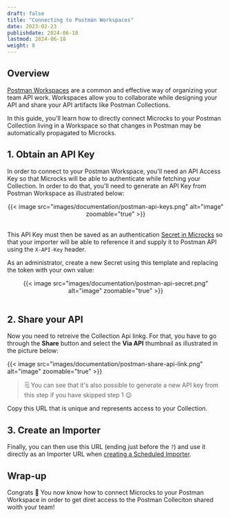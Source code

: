 ```yaml
---
draft: false
title: "Connecting to Postman Workspaces"
date: 2023-02-23
publishdate: 2024-06-18
lastmod: 2024-06-18
weight: 8
---
```


## Overview 

[Postman Workspaces](https://www.postman.com/product/workspaces/) are a common and effective way of organizing your team API work. Workspaces allow you to collaborate while designing your API and share your API artifacts like Postman Collections.

In this guide, you'll learn how to directly connect Microcks to your Postman Collection living in a Workspace so that changes in Postman may be automatically propagated to Microcks. 

## 1. Obtain an API Key

In order to connect to your Postman Workspace, you'll need an API Access Key so that Microcks will be able to authenticate while fetching your Collection. In order to do that, you'll need to generate an API Key from Postman Workspace as illustrated below:

<div align="center">
{{< image src="images/documentation/postman-api-keys.png" alt="image" zoomable="true" >}}
<br/><br/>
</div>

This API Key must then be saved as an authentication [Secret in Microcks](/documentation/guides/administration/secrets) so that your importer will be able to reference it and supply it to Postman API using the `X-API-Key` header. 

As an administrator, create a new Secret using this template and replacing the token with your own value:

<div align="center">
{{< image src="images/documentation/postman-api-secret.png" alt="image" zoomable="true" >}}
<br/><br/>
</div>

## 2. Share your API

Now you need to retreive the Collection Api linkg. For that, you have to go through the **Share** button and select the **Via API** thumbnail as illustrated in the picture below:

{{< image src="images/documentation/postman-share-api-link.png" alt="image" zoomable="true" >}}

> 🗒️ You can see that it's also possible to generate a new API key from this step if you have skipped step 1 😉

Copy this URL that is unique and represents access to your Collection.


## 3. Create an Importer

Finally, you can then use this URL (ending just before the `?`) and use it directly as an Importer URL when [creating a Scheduled Importer](/documentation/guides/usage/importing-content/#2-import-content-via-importer). 

## Wrap-up

Congrats 🎉 You now know how to connect Microcks to your Postman Workspace in order to get diret access to the Postman Colleciton shared woith your team!